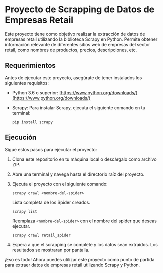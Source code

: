 # Proyecto de Scrapping de Datos de Empresas Retail

Este proyecto tiene como objetivo realizar la extracción de datos de empresas retail utilizando la biblioteca Scrapy en Python. Permite obtener información relevante de diferentes sitios web de empresas del sector retail, como nombres de productos, precios, descripciones, etc.

## Requerimientos

Antes de ejecutar este proyecto, asegúrate de tener instalados los siguientes requisitos:

- Python 3.6 o superior: [https://www.python.org/downloads/](https://www.python.org/downloads/)
- Scrapy: Para instalar Scrapy, ejecuta el siguiente comando en tu terminal:

    ```
    pip install scrapy
    ```

## Ejecución

Sigue estos pasos para ejecutar el proyecto:

1. Clona este repositorio en tu máquina local o descárgalo como archivo ZIP.

2. Abre una terminal y navega hasta el directorio raíz del proyecto.

3. Ejecuta el proyecto con el siguiente comando:

    ```
    scrapy crawl <nombre-del-spider>
    ```

    Lista completa de los Spider creados.

    ```
    scrapy list
    ```

    Reemplaza `<nombre-del-spider>` con el nombre del spider que deseas ejecutar. 

    ```
    scrapy crawl retail_spider
    ```

4. Espera a que el scrapping se complete y los datos sean extraídos. Los resultados se mostraran por pantalla.

¡Eso es todo! Ahora puedes utilizar este proyecto como punto de partida para extraer datos de empresas retail utilizando Scrapy y Python.